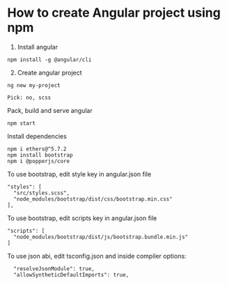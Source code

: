 # How to create Angular project using npm

1. Install angular
```
npm install -g @angular/cli
```

2. Create angular project
```
ng new my-project

Pick: no, scss
```

Pack, build and serve angular
```
npm start
```

Install dependencies
```
npm i ethers@^5.7.2
npm install bootstrap
npm i @popperjs/core
```

To use bootstrap, edit style key in angular.json file
```
"styles": [
  "src/styles.scss",
  "node_modules/bootstrap/dist/css/bootstrap.min.css"
],
```

To use bootstrap, edit scripts key in angular.json file
```
"scripts": [
  "node_modules/bootstrap/dist/js/bootstrap.bundle.min.js"
]
```
To use json abi, edit tsconfig.json and inside compiler options:
```
  "resolveJsonModule": true,
  "allowSyntheticDefaultImports": true,
```


